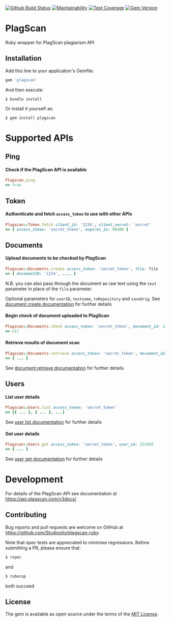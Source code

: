 [![Github Build Status](https://github.com/Studiosity/plagscan-ruby/actions/workflows/test.yml/badge.svg)](https://github.com/Studiosity/plagscan-ruby/actions/workflows/test.yml)
[![Maintainability](https://api.codeclimate.com/v1/badges/43ec9575fe4727b96adb/maintainability)](https://codeclimate.com/github/Studiosity/plagscan-ruby/maintainability)
[![Test Coverage](https://api.codeclimate.com/v1/badges/43ec9575fe4727b96adb/test_coverage)](https://codeclimate.com/github/Studiosity/plagscan-ruby/test_coverage)
[![Gem Version](http://img.shields.io/gem/v/plagscan.svg?style=flat)](http://rubygems.org/gems/plagscan)

# PlagScan

Ruby wrapper for PlagScan plagiarism API

## Installation

Add this line to your application's Gemfile:

```ruby
gem 'plagscan'
```

And then execute:

    $ bundle install

Or install it yourself as:

    $ gem install plagscan

# Supported APIs

## Ping
#### Check if the PlagScan API is available 
```ruby
Plagscan.ping
=> true
```

## Token
#### Authenticate and fetch `access_token` to use with other APIs
```ruby
Plagscan::Token.fetch client_id: '1234', client_secret: 'secret'
=> { access_token: 'secret_token', expires_in: 86400 }
```

## Documents
#### Upload documents to be checked by PlagScan 
```ruby
Plagscan::Documents.create access_token: 'secret_token', file: file
=> { documentID: '1234', .... }
```

N.B. you can also pass through the document as raw text using the `text` parameter in place of the `file` parameter.

Optional parameters for `userID`, `textname`, `toRepository` and `saveOrig`.
See [document create documentation](https://api.plagscan.com/v3docs/#api-Document-SubmitDocument)
for further details

#### Begin check of document uploaded to PlagScan
```ruby
Plagscan::Documents.check access_token: 'secret_token', document_id: 1234
=> nil
```

#### Retrieve results of document scan
```ruby
Plagscan::Documents.retrieve access_token: 'secret_token', document_id: 1234, mode: 0
=> { ... }
```
See [document retrieve documentation](https://api.plagscan.com/v3docs/#api-Document-RetrieveDocumentReport)
for further details

## Users
#### List user details
```ruby
Plagscan::Users.list access_token: 'secret_token'
=> [{ ... }, { ... }, ...]
```
See [user list documentation](https://api.plagscan.com/v3docs/#api-User-ListUser) for further details

#### Get user details
```ruby
Plagscan::Users.get access_token: 'secret_token', user_id: 123456
=> { ... }
```
See [user get documentation](https://api.plagscan.com/v3docs/#api-User-GetUser) for further details


# Development

For details of the PlagScan API see documentation at https://api.plagscan.com/v3docs/


## Contributing

Bug reports and pull requests are welcome on GitHub at https://github.com/Studiosity/plagscan-ruby.

Note that spec tests are appreciated to minimise regressions.
Before submitting a PR, please ensure that:
 
```bash
$ rspec
```
and

```bash
$ rubocop
```
both succeed 


## License

The gem is available as open source under the terms of the [MIT License](http://opensource.org/licenses/MIT).
